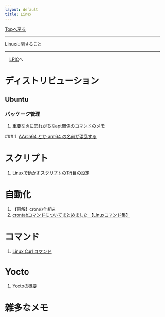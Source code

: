 ```yaml
---
layout: default
title: Linux
---
```

<!-- ---------------------------------------------------------------------------------------------------- -->
<!-- ヘッダ部 -->
<div class="column-one">
<!-- ---------------------------------------------------------------------------------------------------- -->

  [Topへ戻る](../index.md)

  ------------------------------------------------------------------------------------------------------
  Linuxに関すること

  ------------------------------------------------------------------------------------------------------
  　[LPIC](LPIC.md)へ
</div>

<!-- ---------------------------------------------------------------------------------------------------- -->
<!-- セクション -->
<div class="column-one">
<!-- ---------------------------------------------------------------------------------------------------- -->

# ディストリビューション

  ## Ubuntu
  <!-- left--------------------------------- -->
  <div class="column-left">

  ### パッケージ管理
  1. <a href="https://qiita.com/karaage0703/items/f01db1cf49b151022b7c" target="_blank">重要なのに忘れがちなapt関係のコマンドのメモ</a>
  </div>

  <!-- right--------------------------------- -->
  <div class="column-right">
  ### 
  1. <a href="https://zenn.dev/miwarin/articles/f96e090e2286d3" target="_blank">AArch64 とか arm64 の名前が混乱する</a>

  
  </div>

</div>


<!-- ---------------------------------------------------------------------------------------------------- -->
<!-- セクション -->
<div class="column-one">
<!-- ---------------------------------------------------------------------------------------------------- -->

# スクリプト
  <!-- left--------------------------------- -->
  <div class="column-left">

  1. <a href="https://qiita.com/yumenomatayume/items/bd36f3c51cce33191f51" target="_blank">Linuxで動かすスクリプトの1行目の設定</a>
  </div>

  <!-- right--------------------------------- -->
  <div class="column-right">

  </div>
</div>

<!-- ---------------------------------------------------------------------------------------------------- -->
<!-- セクション -->
<div class="column-one">
<!-- ---------------------------------------------------------------------------------------------------- -->

# 自動化
  <!-- left--------------------------------- -->
  <div class="column-left">

  1. <a href="https://qiita.com/yuzo_____/items/1b8af6e04ffa2baa1cab" target="_blank">【図解】cronの仕組み</a>
  1. <a href="https://eng-entrance.com/linux-command-crontab" target="_blank">crontabコマンドについてまとめました 【Linuxコマンド集】</a>


  
  </div>
  <!-- right--------------------------------- -->
  <div class="column-right">

  </div>

</div>

<!-- ---------------------------------------------------------------------------------------------------- -->
<!-- セクション -->
<div class="column-one">
<!-- ---------------------------------------------------------------------------------------------------- -->

# コマンド
  <!-- left--------------------------------- -->
  <div class="column-left">

  1. <a href="https://ja.linux-console.net/?p=16019" target="_blank">Linux Curl コマンド</a>
  </div>
  <!-- right--------------------------------- -->
  <div class="column-right">

  </div>

</div>

<!-- ---------------------------------------------------------------------------------------------------- -->
<!-- セクション -->
<div class="column-one">
<!-- ---------------------------------------------------------------------------------------------------- -->

# Yocto
  <!-- left--------------------------------- -->
  <div class="column-left">

  1. <a href="https://qiita.com/AngryMane/items/61d2fa47246a9f9217f5" target="_blank">Yoctoの概要</a>
  </div>
  <!-- right--------------------------------- -->
  <div class="column-right">

  </div>

</div>

<!-- ---------------------------------------------------------------------------------------------------- -->
<!-- セクション -->
<div class="column-one">
<!-- ---------------------------------------------------------------------------------------------------- -->

  # 雑多なメモ
  <!-- left--------------------------------- -->
  <div class="column-left">

  </div>
  <!-- right--------------------------------- -->
  <div class="column-right">
  </div>
</div>
